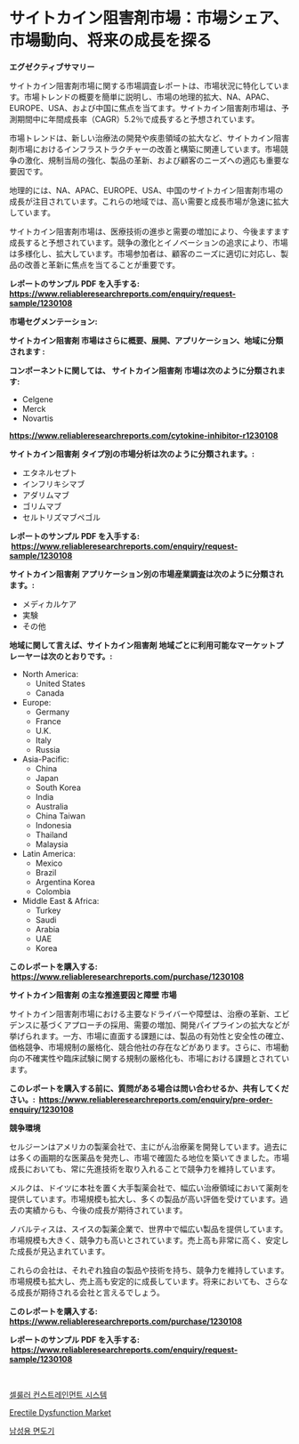<p><h1>サイトカイン阻害剤市場：市場シェア、市場動向、将来の成長を探る</h1></p><p><strong>エグゼクティブサマリー</strong></p>
<p><p>サイトカイン阻害剤市場に関する市場調査レポートは、市場状況に特化しています。市場トレンドの概要を簡単に説明し、市場の地理的拡大、NA、APAC、EUROPE、USA、および中国に焦点を当てます。サイトカイン阻害剤市場は、予測期間中に年間成長率（CAGR）5.2％で成長すると予想されています。</p><p>市場トレンドは、新しい治療法の開発や疾患領域の拡大など、サイトカイン阻害剤市場におけるインフラストラクチャーの改善と構築に関連しています。市場競争の激化、規制当局の強化、製品の革新、および顧客のニーズへの適応も重要な要因です。</p><p>地理的には、NA、APAC、EUROPE、USA、中国のサイトカイン阻害剤市場の成長が注目されています。これらの地域では、高い需要と成長市場が急速に拡大しています。</p><p>サイトカイン阻害剤市場は、医療技術の進歩と需要の増加により、今後ますます成長すると予想されています。競争の激化とイノベーションの追求により、市場は多様化し、拡大しています。市場参加者は、顧客のニーズに適切に対応し、製品の改善と革新に焦点を当てることが重要です。</p></p>
<p><strong>レポートのサンプル PDF を入手する: <a href="https://www.reliableresearchreports.com/enquiry/request-sample/1230108">https://www.reliableresearchreports.com/enquiry/request-sample/1230108</a></strong></p>
<p><strong>市場セグメンテーション:</strong></p>
<p><strong> サイトカイン阻害剤 市場はさらに概要、展開、アプリケーション、地域に分類されます :</strong></p>
<p><strong>コンポーネントに関しては、 サイトカイン阻害剤 市場は次のように分類されます: &nbsp;</strong></p>
<p><ul><li>Celgene</li><li>Merck</li><li>Novartis</li></ul></p>
<p><strong><a href="https://www.reliableresearchreports.com/cytokine-inhibitor-r1230108">https://www.reliableresearchreports.com/cytokine-inhibitor-r1230108</a></strong></p>
<p><strong> サイトカイン阻害剤 タイプ別の市場分析は次のように分類されます。:</strong></p>
<p><ul><li>エタネルセプト</li><li>インフリキシマブ</li><li>アダリムマブ</li><li>ゴリムマブ</li><li>セルトリズマブペゴル</li></ul></p>
<p><strong>レポートのサンプル PDF を入手する: &nbsp;<a href="https://www.reliableresearchreports.com/enquiry/request-sample/1230108">https://www.reliableresearchreports.com/enquiry/request-sample/1230108</a></strong></p>
<p><strong> サイトカイン阻害剤 アプリケーション別の市場産業調査は次のように分類されます。:</strong></p>
<p><ul><li>メディカルケア</li><li>実験</li><li>その他</li></ul></p>
<p><strong>地域に関して言えば、サイトカイン阻害剤 地域ごとに利用可能なマーケットプレーヤーは次のとおりです。:</strong></p>
<p><ul>
    <li>
        North America:
        <ul>
            <li>United States</li>
            <li>Canada</li>
        </ul>
    </li>
    <li>
        Europe:
        <ul>
            <li>Germany</li>
            <li>France</li>
            <li>U.K.</li>
            <li>Italy</li>
            <li>Russia</li>
        </ul>
    </li>
    <li>
        Asia-Pacific:
        <ul>
            <li>China</li>
            <li>Japan</li>
            <li>South Korea</li>
            <li>India</li>
            <li>Australia</li>
            <li>China Taiwan</li>
            <li>Indonesia</li>
            <li>Thailand</li>
            <li>Malaysia</li>
        </ul>
    </li>
    <li>
        Latin America:
        <ul>
            <li>Mexico</li>
            <li>Brazil</li>
            <li>Argentina Korea</li>
            <li>Colombia</li>
        </ul>
    </li>
    <li>
        Middle East & Africa:
        <ul>
            <li>Turkey</li>
            <li>Saudi</li>
            <li>Arabia</li>
            <li>UAE</li>
            <li>Korea</li>
        </ul>
    </li>
    </ul></p>
<p><strong>このレポートを購入する: &nbsp;<a href="https://www.reliableresearchreports.com/purchase/1230108">https://www.reliableresearchreports.com/purchase/1230108</a></strong></p>
<p><strong>サイトカイン阻害剤 の主な推進要因と障壁 市場</strong></p>
<p><p>サイトカイン阻害剤市場における主要なドライバーや障壁は、治療の革新、エビデンスに基づくアプローチの採用、需要の増加、開発パイプラインの拡大などが挙げられます。一方、市場に直面する課題には、製品の有効性と安全性の確立、価格競争、市場規制の厳格化、競合他社の存在などがあります。さらに、市場動向の不確実性や臨床試験に関する規制の厳格化も、市場における課題とされています。</p></p>
<p><strong>このレポートを購入する前に、質問がある場合は問い合わせるか、共有してください。:&nbsp; <a href="https://www.reliableresearchreports.com/enquiry/pre-order-enquiry/1230108">https://www.reliableresearchreports.com/enquiry/pre-order-enquiry/1230108</a></strong></p>
<p><strong>競争環境</strong></p>
<p><p>セルジーンはアメリカの製薬会社で、主にがん治療薬を開発しています。過去には多くの画期的な医薬品を発売し、市場で確固たる地位を築いてきました。市場成長においても、常に先進技術を取り入れることで競争力を維持しています。</p><p>メルクは、ドイツに本社を置く大手製薬会社で、幅広い治療領域において薬剤を提供しています。市場規模も拡大し、多くの製品が高い評価を受けています。過去の実績からも、今後の成長が期待されています。</p><p>ノバルティスは、スイスの製薬企業で、世界中で幅広い製品を提供しています。市場規模も大きく、競争力も高いとされています。売上高も非常に高く、安定した成長が見込まれています。</p><p>これらの会社は、それぞれ独自の製品や技術を持ち、競争力を維持しています。市場規模も拡大し、売上高も安定的に成長しています。将来においても、さらなる成長が期待される会社と言えるでしょう。</p></p>
<p><strong>このレポートを購入する: &nbsp; <a href="https://www.reliableresearchreports.com/purchase/1230108">https://www.reliableresearchreports.com/purchase/1230108</a></strong></p>
<p><strong>レポートのサンプル PDF を入手する: &nbsp;<a href="https://www.reliableresearchreports.com/enquiry/request-sample/1230108">https://www.reliableresearchreports.com/enquiry/request-sample/1230108</a></strong><strong></strong></p>
<p>&nbsp;</p>
<p><p><a href="https://medium.com/@tomienow676/%ED%9C%B4%EB%8C%80-%EC%A0%84%ED%99%94-%EA%B0%90%EA%B8%88-%EC%8B%9C%EC%8A%A4%ED%85%9C-%EC%8B%9C%EC%9E%A5-%EC%A0%84%EB%A7%9D-%EC%82%B0%EC%97%85-%EA%B0%9C%EC%9A%94-%EB%B0%8F-%EC%98%88%EC%B8%A1-2024%EB%85%84%EB%B6%80%ED%84%B0-2031%EB%85%84-3079e20f6321">셀룰러 컨스트레인먼트 시스템</a></p><p><a href="https://ivy-potential-64b.notion.site/Erectile-Dysfunction-Market-Insights-into-Market-CAGR-Market-Trends-and-Growth-Strategies-1d3eb9e01f6145268cfe9aee35c80cf8">Erectile Dysfunction Market</a></p><p><a href="https://medium.com/@leatharoan20231/%EB%82%A8%EC%84%B1-%EB%A9%B4%EB%8F%84%EA%B8%B0-%EC%8B%9C%EC%9E%A5-%EB%B6%84%EC%84%9D-cagr-%EC%8B%9C%EC%9E%A5-%EC%84%B8%EB%B6%84%ED%99%94-%EB%B0%8F-%EA%B8%80%EB%A1%9C%EB%B2%8C-%EC%82%B0%EC%97%85-%EA%B0%9C%EC%9A%94-d355e3bc699e">남성용 면도기</a></p></p>